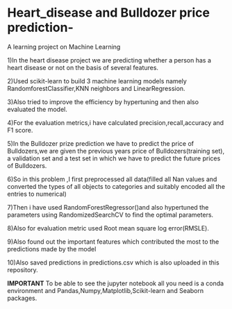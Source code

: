 # Heart_disease and Bulldozer price prediction-

A learning  project on Machine Learning

1)In the heart disease project we are predicting whether a person has a heart disease or not on the basis of several features.

2)Used scikit-learn to build 3 machine learning models namely RandomforestClassifier,KNN neighbors and LinearRegression.

3)Also tried to improve the efficiency by hypertuning and then also evaluated the model.

4)For the evaluation metrics,i have calculated precision,recall,accuracy and F1 score.

5)In the Bulldozer prize prediction we have to predict the price of Bulldozers,we are given the previous years price of Bulldozers(training set), a validation set and a test set in which we have to predict the future prices of Bulldozers.

6)So in this problem ,I first preprocessed all data(filled all Nan values and converted the types of all objects to categories and suitably encoded all the entries to numerical)

7)Then i have used RandomForestRegressor()and also hypertuned the parameters using RandomizedSearchCV to find the optimal parameters.

8)Also for evaluation metric used Root mean square log error(RMSLE).

9)Also found out the important features which contributed the most to the predictions made by the model

10)Also saved predictions in predictions.csv which is also uploaded in this repository.

**IMPORTANT**
To be able to see the jupyter notebook all you need is a  conda environment and Pandas,Numpy,Matplotlib,Scikit-learn and Seaborn packages.
